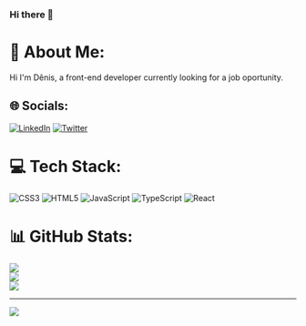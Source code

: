 ### Hi there 👋

# 💫 About Me:
Hi I'm Dênis, a front-end developer currently looking for a job oportunity.


## 🌐 Socials:
[![LinkedIn](https://img.shields.io/badge/LinkedIn-%230077B5.svg?logo=linkedin&logoColor=white)](https://linkedin.com/in/denisluft8) [![Twitter](https://img.shields.io/badge/Twitter-%231DA1F2.svg?logo=Twitter&logoColor=white)](https://twitter.com/denisluft) 

# 💻 Tech Stack:
![CSS3](https://img.shields.io/badge/css3-%231572B6.svg?style=plastic&logo=css3&logoColor=white) ![HTML5](https://img.shields.io/badge/html5-%23E34F26.svg?style=plastic&logo=html5&logoColor=white) ![JavaScript](https://img.shields.io/badge/javascript-%23323330.svg?style=plastic&logo=javascript&logoColor=%23F7DF1E) ![TypeScript](https://img.shields.io/badge/typescript-%23007ACC.svg?style=plastic&logo=typescript&logoColor=white) ![React](https://img.shields.io/badge/react-%2320232a.svg?style=plastic&logo=react&logoColor=%2361DAFB)
# 📊 GitHub Stats:
![](https://github-readme-stats.vercel.app/api?username=denisluft8&theme=dark&hide_border=false&include_all_commits=false&count_private=false)<br/>
![](https://github-readme-streak-stats.herokuapp.com/?user=denisluft8&theme=dark&hide_border=false)<br/>
![](https://github-readme-stats.vercel.app/api/top-langs/?username=denisluft8&theme=dark&hide_border=false&include_all_commits=false&count_private=false&layout=compact)

---
[![](https://visitcount.itsvg.in/api?id=denisluft8&icon=0&color=0)](https://visitcount.itsvg.in)

<!-- Proudly created with GPRM ( https://gprm.itsvg.in ) -->
